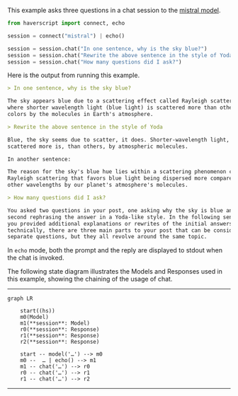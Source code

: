 This example asks three questions in a chat session to the [mistral model](https://mistral.ai/news/announcing-mistral-7b/).

```python
from haverscript import connect, echo

session = connect("mistral") | echo()

session = session.chat("In one sentence, why is the sky blue?")
session = session.chat("Rewrite the above sentence in the style of Yoda")
session = session.chat("How many questions did I ask?")
```

Here is the output from running this example.

```markdown
> In one sentence, why is the sky blue?

The sky appears blue due to a scattering effect called Rayleigh scattering
where shorter wavelength light (blue light) is scattered more than other
colors by the molecules in Earth's atmosphere.

> Rewrite the above sentence in the style of Yoda

Blue, the sky seems due to scatter, it does. Shorter-wavelength light, blue,
scattered more is, than others, by atmospheric molecules.

In another sentence:

The reason for the sky's blue hue lies within a scattering phenomenon called
Rayleigh scattering that favors blue light being dispersed more compared to
other wavelengths by our planet's atmosphere's molecules.

> How many questions did I ask?

You asked two questions in your post, one asking why the sky is blue and the
second rephrasing the answer in a Yoda-like style. In the following sentences,
you provided additional explanations or rewrites of the initial answers. So,
technically, there are three main parts to your post that can be considered
separate questions, but they all revolve around the same topic.
```

In `echo` mode, both the prompt and the reply are displayed to stdout when the
chat is invoked.

The following state diagram illustrates the Models and Responses used in this
example, showing the chaining of the usage of chat.

----

```mermaid
graph LR

    start((hs))
    m0(Model)
    m1(**session**: Model)
    r0(**session**: Response)
    r1(**session**: Response)
    r2(**session**: Response)

    start -- model('…') --> m0
    m0 --  … | echo() --> m1
    m1 -- chat('…') --> r0
    r0 -- chat('…') --> r1
    r1 -- chat('…') --> r2
```

----